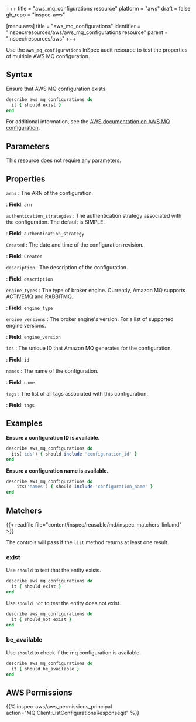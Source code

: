 +++
title = "aws_mq_configurations resource"
platform = "aws"
draft = false
gh_repo = "inspec-aws"

[menu.aws]
title = "aws_mq_configurations"
identifier = "inspec/resources/aws/aws_mq_configurations resource"
parent = "inspec/resources/aws"
+++

Use the `aws_mq_configurations` InSpec audit resource to test the properties of multiple AWS MQ configuration.

## Syntax

Ensure that AWS MQ configuration exists.

```ruby
describe aws_mq_configurations do
  it { should exist }
end
```

For additional information, see the [AWS documentation on AWS MQ configuration](https://docs.aws.amazon.com/AWSCloudFormation/latest/UserGuide/aws-resource-amazonmq-configuration.html).

## Parameters

This resource does not require any parameters.

## Properties

`arns`
: The ARN of the configuration.

: **Field**: `arn`

`authentication_strategies`
: The authentication strategy associated with the configuration. The default is SIMPLE.

: **Field**: `authentication_strategy`

`Created`
: The date and time of the configuration revision.

: **Field**: `Created`

`description`
: The description of the configuration.

: **Field**: `description`

`engine_types`
: The type of broker engine. Currently, Amazon MQ supports ACTIVEMQ and RABBITMQ.

: **Field**: `engine_type`

`engine_versions`
: The broker engine's version. For a list of supported engine versions.

: **Field**: `engine_version`

`ids`
: The unique ID that Amazon MQ generates for the configuration.

: **Field**: `id`

`names`
: The name of the configuration.

: **Field**: `name`

`tags`
: The list of all tags associated with this configuration.

: **Field**: `tags`

## Examples

**Ensure a configuration ID is available.**

```ruby
describe aws_mq_configurations do
  its('ids') { should include 'configuration_id' }
end
```

**Ensure a configuration name is available.**

```ruby
describe aws_mq_configurations do
    its('names') { should include 'configuration_name' }
end
```

## Matchers

{{< readfile file="content/inspec/reusable/md/inspec_matchers_link.md" >}}

The controls will pass if the `list` method returns at least one result.

### exist

Use `should` to test that the entity exists.

```ruby
describe aws_mq_configurations do
  it { should exist }
end
```

Use `should_not` to test the entity does not exist.

```ruby
describe aws_mq_configurations do
  it { should_not exist }
end
```

### be_available

Use `should` to check if the mq configuration is available.

```ruby
describe aws_mq_configurations do
  it { should be_available }
end
```

## AWS Permissions

{{% inspec-aws/aws_permissions_principal action="MQ:Client:ListConfigurationsResponsegit" %}}

